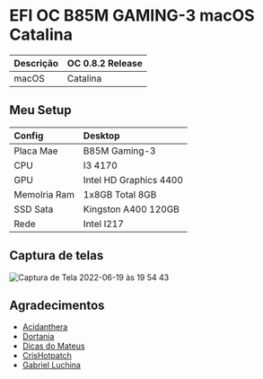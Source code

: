# EFI OC B85M GAMING-3 macOS Catalina

Descrição | OC 0.8.2 Release
:---- | :----
macOS | Catalina

## Meu Setup

Config | Desktop
:------- | :-------
 Placa Mae | B85M Gaming-3
 CPU | I3 4170
 GPU | Intel HD Graphics 4400
 Memolria Ram | 1x8GB Total 8GB
 SSD Sata| Kingston A400 120GB
 Rede| Intel I217

 ## Captura de telas
 
 ![Captura de Tela 2022-06-19 às 19 54 43](https://user-images.githubusercontent.com/103699861/175837721-556d1306-439d-4d54-94ea-f96bef419adb.png) 

 ## Agradecimentos

- [Acidanthera](https://github.com/acidanthera)
- [Dortania](https://dortania.github.io/OpenCore-Install-Guide/config.plist/haswell.html)
- [Dicas do Mateus](https://www.youtube.com/c/DicasdoMateus)
- [CrisHotpatch](https://t.me/crishotpatch)
- [Gabriel Luchina](https://www.youtube.com/c/GabrielLuchina)
